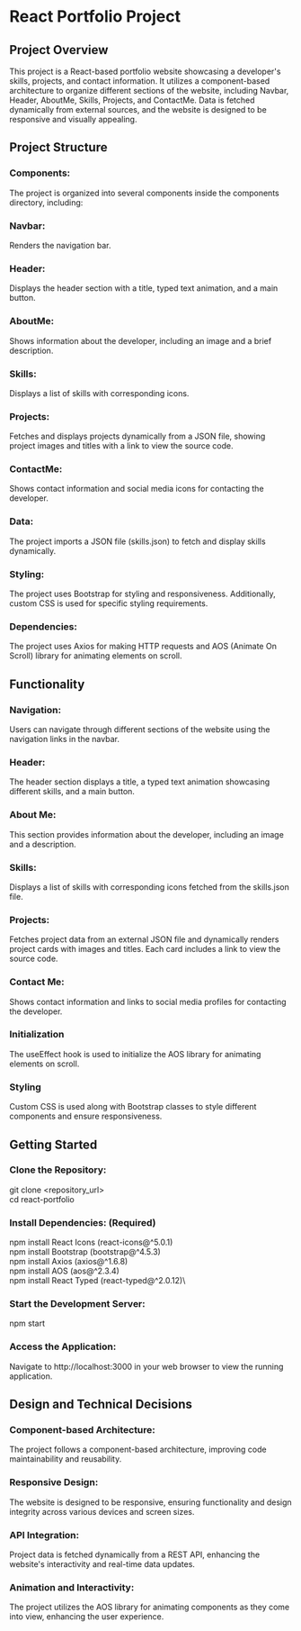 # React Portfolio Project

## Project Overview
This project is a React-based portfolio website showcasing a developer's skills, projects, and contact information. It utilizes a component-based architecture to organize different sections of the website, including Navbar, Header, AboutMe, Skills, Projects, and ContactMe. Data is fetched dynamically from external sources, and the website is designed to be responsive and visually appealing.

## Project Structure
### Components: 
The project is organized into several components inside the components directory, including:
### Navbar: 
Renders the navigation bar.
### Header: 
Displays the header section with a title, typed text animation, and a main button.
### AboutMe: 
Shows information about the developer, including an image and a brief description.
### Skills: 
Displays a list of skills with corresponding icons.
### Projects: 
Fetches and displays projects dynamically from a JSON file, showing project images and titles with a link to view the source code.
### ContactMe: 
Shows contact information and social media icons for contacting the developer.
### Data: 
The project imports a JSON file (skills.json) to fetch and display skills dynamically.
### Styling: 
The project uses Bootstrap for styling and responsiveness. Additionally, custom CSS is used for specific styling requirements.
### Dependencies: 
The project uses Axios for making HTTP requests and AOS (Animate On Scroll) library for animating elements on scroll.

## Functionality
### Navigation: 
Users can navigate through different sections of the website using the navigation links in the navbar.
### Header: 
The header section displays a title, a typed text animation showcasing different skills, and a main button.
### About Me: 
This section provides information about the developer, including an image and a description.
### Skills: 
Displays a list of skills with corresponding icons fetched from the skills.json file.
### Projects: 
Fetches project data from an external JSON file and dynamically renders project cards with images and titles. Each card includes a link to view the source code.
### Contact Me: 
Shows contact information and links to social media profiles for contacting the developer.
### Initialization
The useEffect hook is used to initialize the AOS library for animating elements on scroll.
### Styling
Custom CSS is used along with Bootstrap classes to style different components and ensure responsiveness.


## Getting Started
### Clone the Repository:

git clone <repository_url>\
cd react-portfolio

### Install Dependencies: (Required)
npm install React Icons (react-icons@^5.0.1)\
npm install Bootstrap (bootstrap@^4.5.3)\
npm install Axios (axios@^1.6.8)\
npm install AOS (aos@^2.3.4)\
npm install React Typed (react-typed@^2.0.12)\

### Start the Development Server:
npm start

### Access the Application:
Navigate to http://localhost:3000 in your web browser to view the running application.

## Design and Technical Decisions
### Component-based Architecture: 
The project follows a component-based architecture, improving code maintainability and reusability.
### Responsive Design: 
The website is designed to be responsive, ensuring functionality and design integrity across various devices and screen sizes.
### API Integration: 
Project data is fetched dynamically from a REST API, enhancing the website's interactivity and real-time data updates.
### Animation and Interactivity: 
The project utilizes the AOS library for animating components as they come into view, enhancing the user experience.
